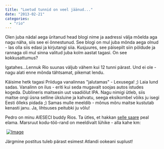 ```yaml
---
title: "Loetud tunnid on veel jäänud..."
date: "2013-02-21"
categories: 
  - "rio"
---
```


Olen juba nädal aega üritanud head blogi nime ja aadressi välja mõelda aga nagu näha, siis see ei õnnestunud. See blogi on mul juba mõnda aega olnud - las olla siis edasi ja kirjutangi siia. Kusjuures, see päisepilt siin põldude ja rannaga oli mul sinna valitud juba kolm aastat tagasi. On see kokkusattumus?

Igatahes...Lennuk Rio suunas väljub vähem kui 12 tunni pärast. Und ei ole - nagu alati enne mõnda tähtsamat, pikemat lendu.

Käisime hetk tagasi Priiduga vanalinnas "jalutamas" - Lexusega! ;) Laia lund sadas. Vanalinn on ilus - eriti kui seda mugavalt soojas autos istudes kogeda. Dublineris maitsesin uut vaadiõlut IPA. Nagu nimigi ütleb, siis maitse ongi üsna selline üksluine ja kahvatu, seega eksikombel võiks ju isegi Eesti õlleks pidada ;) Samas mulle meeldib - mõnus mõru maitse kustutab kenasti janu. Ja, lihtsuses peitubki ju võlu!

Pedro on minu AIESECI buddy Rios. Ta ütles, et hakkan [selle saare](http://goo.gl/maps/Jsyvy) peal elama. Marsruut kodu-töö-rand on meeldivalt lühike - alla kahe km:

 [![Image](http://kristjanroosild.files.wordpress.com/2013/02/rio1.jpg?w=452)](http://kristjanroosild.files.wordpress.com/2013/02/rio1.jpg)

Järgmine postitus tuleb pärast esimest Atlandi ookeani suplust!
